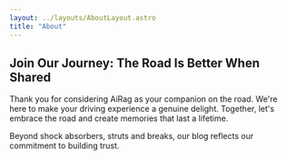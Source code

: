 ```yaml
---
layout: ../layouts/AboutLayout.astro
title: "About"
---
```


## Join Our Journey: The Road Is Better When Shared


Thank you for considering AiRag as your companion on the road.  We're here to make your driving experience a genuine delight. Together, let's embrace the road and create memories that last a lifetime.

Beyond shock absorbers, struts and breaks, our blog reflects our commitment to building trust. 



